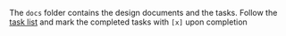 The `docs` folder contains the design documents and the tasks.
Follow the [task list](docs/tasks.md) and mark the completed tasks with `[x]` upon completion 
